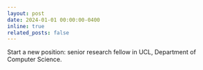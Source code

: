 ```yaml
---
layout: post
date: 2024-01-01 00:00:00-0400
inline: true
related_posts: false
---
```


Start a new position: senior research fellow in UCL, Department of Computer Science.